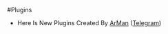 #Plugins
* Here Is New Plugins Created By 
[ArMan](https://github.com/Thisisarman) ([Telegram](https://telegram.me/thisisarman))

